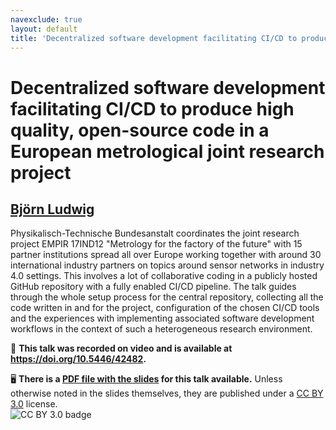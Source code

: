 ```yaml
---
navexclude: true
layout: default
title: 'Decentralized software development facilitating CI/CD to produce high quality, open-source code in a European metrological joint research project'
---
```


# Decentralized software development facilitating CI/CD to produce high quality, open-source code in a European metrological joint research project

## [Björn Ludwig](../../speaker/GHQAWB/)

Physikalisch-Technische Bundesanstalt coordinates the joint research project EMPIR 17IND12 "Metrology for the factory of the future" with 15 partner institutions spread all over Europe working together with around 30 international industry partners on topics around sensor networks in industry 4.0 settings. This involves a lot of collaborative coding in a publicly hosted GitHub repository with a fully enabled CI/CD pipeline.  The talk guides through the whole setup process for the central repository, collecting all the code written in and for the project, configuration of the chosen CI/CD tools and the experiences with implementing associated software development workflows in the context of such a heterogeneous research environment.

🎥 **This talk was recorded on video and is available at <https://doi.org/10.5446/42482>.**

🖥 **There is a [PDF file with the slides](slides.pdf) for this talk available.** Unless otherwise noted in the slides themselves, they are published under a [CC BY 3.0](https://creativecommons.org/licenses/by/3.0/legalcode) license.  
![CC BY 3.0 badge](https://licensebuttons.net/l/by/3.0/80x15.png)